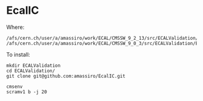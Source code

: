 # EcalIC



Where:

    /afs/cern.ch/user/a/amassiro/work/ECAL/CMSSW_9_2_13/src/ECALValidation/EcalIC
    /afs/cern.ch/user/a/amassiro/work/ECAL/CMSSW_9_0_3/src/ECALValidation/EcalIC
    
    
To install:

    mkdir ECALValidation
    cd ECALValidation/
    git clone git@github.com:amassiro/EcalIC.git
    
    cmsenv
    scramv1 b -j 20
    
